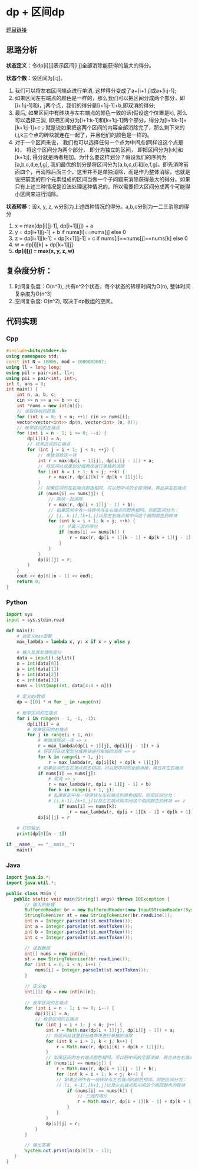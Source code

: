 # dp + 区间dp
[题目链接](https://kamacoder.com/problempage.php?pid=1270)
## 思路分析
**状态定义**：令dp[i][j]表示区间[i:j]全部消除能获得的最大的得分。

**状态个数**：设区间为[i:j]。
1. 我们可以将左右区间端点进行单消, 这样得分变成了a+[i+1:j]或a+[i:j-1];
2. 如果区间左右端点的颜色是一样的，那么我们可以把区间分成两个部分，即[i+1:j-1]和i，j两个点，我们的得分是[i+1:j-1]+b,即双消的得分;
3. 最后, 如果区间中有砖块与左右端点的颜色一致的话(假设这个位置是k), 那么可以选择三消, 即把区间分为[i+1:k-1]和[k+1:j-1]两个部分，得分为[i+1:k-1]+[k+1:j-1]+c；就是说如果把这两个区间的内容全部消除完了，那么剩下来的i,j,k三个点的砖块就连在一起了，并且他们的颜色是一样的。
4. 对于一个区间来说， 我们也可以选择任何一个点为中间点(同样设这个点是k)， 将这个区间分为两个部分， 即分为独立的区间， 即把区间分为[i:k]和[k+1:j], 得分就是两者相加。为什么要这样划分？假设我们的序列为[a,b,c,d,e,f,g], 我们最优的划分是将区间分为[a,b,c,d]和[e,f,g]。即先消除前面四个，再消除后面三个，这里并不是单独消除，而是作为整体消除，也就是说把前面的四个元素组成的区间当做一个子问题来消除获得最大的得分。如果只有上述三种情况是没法处理这种情况的。所以需要把大区间分成两个可能得小区间来进行消除。

**状态转移**：设x, y, z, w分别为上述四种情况的得分。a,b,c分别为一二三消除的得分
1. x = max(dp[i][j-1], dp[i+1][j]) + a
2. y = dp[i+1][j-1] + b if nums[i]==nums[j] else 0
3. z = dp[i+1][k-1] + dp[k+1][j-1] + c if nums[i]==nums[j]==nums[k] else 0
4. w = dp[i][k] + dp[k+1][j]
5. **dp[i][j] = max(x, y, z, w)**
## 复杂度分析：
1. 时间复杂度：O(n^3), 共有n^2个状态，每个状态的转移时间为O(n), 整体时间复杂度为O(n^3)
2. 空间复杂度: O(n^2), 取决于dp数组的空间。
## 代码实现

### Cpp
``` cpp
#include<bits/stdc++.h>
using namespace std;
const int N = 10005, mod = 1000000007;
using ll = long long;
using pil = pair<int, ll>;
using pii = pair<int, int>;
int t, ans = 0;
int main() {
    int n, a, b, c;
    cin >> n >> a >> b >> c;
    int *nums = new int[n]{};
    // 读取砖块的颜色
    for (int i = 0; i < n; ++i) cin >> nums[i];
    vector<vector<int>> dp(n, vector<int> (n, 0));
    // 枚举区间的左端点
    for (int i = n - 1; i >= 0; --i) {
        dp[i][i] = a;
        // 枚举区间的右端点
        for (int j = i + 1; j < n; ++j) {
            // 单独消除这一块
            int r = max(dp[i + 1][j], dp[i][j - 1]) + a;
            // 将区间从这里划分成两块进行单独的消除
            for (int k = i + 1; k < j; ++k) {
                r = max(r, dp[i][k] + dp[k + 1][j]);
            }
            // 如果区间的左右端点颜色相同，可以把中间的全部消掉，再合并左右端点
            if (nums[i] == nums[j]) {
                // 两块一起消除
                r = max(r, dp[i + 1][j - 1] + b);
                // 如果区间中有一块砖块与左右端点的颜色相同，则把区间分为：
                // [i, k-1],[k+1,j]以及左右端点和中间这个相同颜色的砖块
                for (int k = i + 1; k < j; ++k) {
                    // 计算三消的得分
                    if (nums[i] == nums[k]) {
                        r = max(r, dp[i + 1][k - 1] + dp[k + 1][j - 1] + c);
                    }
                }
            }
            dp[i][j] = r;
        }
    }
    cout << dp[0][n - 1] << endl;
    return 0;
}
```

### Python
``` python
import sys
input = sys.stdin.read

def main():
    # 自定义max函数
    max_lambda = lambda x, y: x if x > y else y
    
    # 输入及其处理的部分
    data = input().split()
    n = int(data[0])
    a = int(data[1])
    b = int(data[2])
    c = int(data[3])
    nums = list(map(int, data[4:4 + n]))
    
    # 定义dp数组
    dp = [[0] * n for _ in range(n)]
    
    # 枚举区间的左端点
    for i in range(n - 1, -1, -1):
        dp[i][i] = a
        # 枚举区间的右端点
        for j in range(i + 1, n):
            # 单独消除这一块 => x
            r = max_lambda(dp[i + 1][j], dp[i][j - 1]) + a
            # 将区间从这里划分成两块进行单独的消除 => w
            for k in range(i + 1, j):
                r = max_lambda(r, dp[i][k] + dp[k + 1][j])
            # 如果区间的左右端点颜色相同，可以把中间的全部消掉，再合并左右端点
            if nums[i] == nums[j]:
                # 双消 => y
                r = max_lambda(r, dp[i + 1][j - 1] + b)
                for k in range(i + 1, j):
                # 如果区间中有一块砖块与左右端点的颜色相同，则把区间分为：
                # [i,k-1],[k+1,j]以及左右端点和中间这个相同颜色的砖块 => z
                    if nums[i] == nums[k]:
                        r = max_lambda(r, dp[i + 1][k - 1] + dp[k + 1][j - 1] + c)
            dp[i][j] = r
    
    # 打印输出
    print(dp[0][n - 1])

if __name__ == "__main__":
    main()
```

### Java
 ``` java
import java.io.*;
import java.util.*;

public class Main {
    public static void main(String[] args) throws IOException {
        // 输入的处理
        BufferedReader br = new BufferedReader(new InputStreamReader(System.in));
        StringTokenizer st = new StringTokenizer(br.readLine());
        int n = Integer.parseInt(st.nextToken());
        int a = Integer.parseInt(st.nextToken());
        int b = Integer.parseInt(st.nextToken());
        int c = Integer.parseInt(st.nextToken());

        // 读取数组
        int[] nums = new int[n];
        st = new StringTokenizer(br.readLine());
        for (int i = 0; i < n; i++) {
            nums[i] = Integer.parseInt(st.nextToken());
        }

        // 定义dp
        int[][] dp = new int[n][n];
        
        // 枚举区间的左端点
        for (int i = n - 1; i >= 0; i--) {
            dp[i][i] = a;
            // 枚举区间的右端点
            for (int j = i + 1; j < n; j++) {
                int r = Math.max(dp[i + 1][j], dp[i][j - 1]) + a;
                // 将区间从这里划分成两块进行单独的消除
                for (int k = i + 1; k < j; k++) {
                    r = Math.max(r, dp[i][k] + dp[k + 1][j]);
                }
                // 如果区间的左右端点颜色相同，可以把中间的全部消掉，再合并左右端点
                if (nums[i] == nums[j]) {
                    r = Math.max(r, dp[i + 1][j - 1] + b);
                    for (int k = i + 1; k < j; k++) {
                    // 如果区间中有一块砖块与左右端点的颜色相同，则把区间分为：
                    // [i, k-1],[k+1,j]以及左右端点和中间这个相同颜色的砖块
                        if (nums[i] == nums[k]) {
                            // 三消的得分
                            r = Math.max(r, dp[i + 1][k - 1] + dp[k + 1][j - 1] + c);
                        }
                    }
                }
                dp[i][j] = r;
            }
        }

        // 输出答案
        System.out.println(dp[0][n - 1]);
    }
}
```
